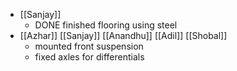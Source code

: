 - [[Sanjay]]
	- DONE finished flooring using steel
- [[Azhar]] [[Sanjay]] [[Anandhu]] [[Adil]] [[Shobal]]
	- mounted front suspension
	- fixed axles for differentials